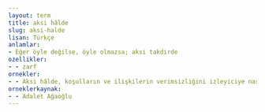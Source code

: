 ```yaml
---
layout: term
title: aksi hâlde
slug: aksi-halde
lisan: Türkçe
anlamlar:
- Eğer öyle değilse, öyle olmazsa; aksi takdirde
ozellikler:
- - zarf
ornekler:
- - Aksi hâlde, koşulların ve ilişkilerin verimsizliğini izleyiciye nasıl algılatırız?
orneklerkaynak:
- - Adalet Ağaoğlu
---
```

